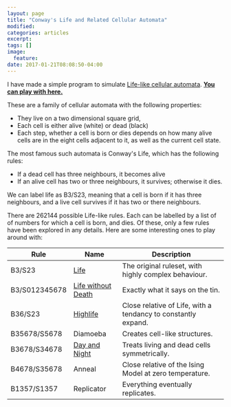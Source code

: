 ```yaml
---
layout: page
title: "Conway's Life and Related Cellular Automata"
modified:
categories: articles
excerpt:
tags: []
image:
  feature:
date: 2017-01-21T08:08:50-04:00
---
```


I have made a simple program to simulate [Life-like cellular automata](https://en.wikipedia.org/wiki/Life-like_cellular_automaton). [**You can play with here.**](/scripts/CA/Life.html)


These are a family of cellular automata with the following properties:

* They live on a two dimensional square grid,
* Each cell is either alive (white) or dead (black)
* Each step, whether a cell is born or dies depends on how many alive cells are in the eight cells adjacent to it, as well as the current cell state.

The most famous such automata is Conway's Life, which has the following rules:

* If a dead cell has three neighbours, it becomes alive
* If an alive cell has two or three neighbours, it survives; otherwise it dies.

We can label life as B3/S23, meaning that a cell is born if it has three neighbours, and a live cell survives if it has two or there neighbours.

There are 262144 possible Life-like rules. Each can be labelled by a list of of numbers for which a cell is born, and dies. Of these, only a few rules have been explored in any details. Here are some interesting ones to play around with:

| Rule | Name | Description  |
|---|---|---|
| B3/S23 | [Life](https://en.wikipedia.org/wiki/Conway%27s_Game_of_Life) | The original ruleset, with highly complex behaviour.|
| B3/S012345678 | [Life without Death](https://en.wikipedia.org/wiki/Life_without_Death) | Exactly what it says on the tin.|
| B36/S23 | [Highlife](https://en.wikipedia.org/wiki/Highlife_(cellular_automaton)) | Close relative of Life, with a tendancy to constantly expand.|
| B35678/S5678 | Diamoeba | Creates cell-like structures. |
| B3678/S34678 | [Day and Night](https://en.wikipedia.org/wiki/Day_and_Night_(cellular_automaton)) | Treats living and dead cells symmetrically.  |
| B4678/S35678 | Anneal | Close relative of the Ising Model at zero temperature. |
| B1357/S1357 | Replicator | Everything eventually replicates. |